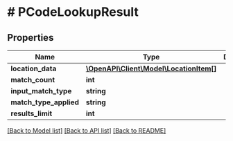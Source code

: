 # # PCodeLookupResult

## Properties

Name | Type | Description | Notes
------------ | ------------- | ------------- | -------------
**location_data** | [**\OpenAPI\Client\Model\LocationItem[]**](LocationItem.md) |  | [optional]
**match_count** | **int** |  | [optional]
**input_match_type** | **string** |  | [optional]
**match_type_applied** | **string** |  | [optional]
**results_limit** | **int** |  | [optional]

[[Back to Model list]](../../README.md#models) [[Back to API list]](../../README.md#endpoints) [[Back to README]](../../README.md)
